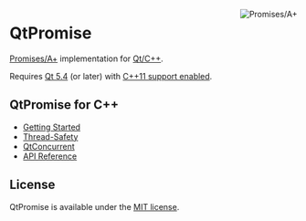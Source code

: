 <a href="https://promisesaplus.com/" title="Promises/A+ 1.1"><img src="https://promisesaplus.com/assets/logo-small.png" alt="Promises/A+" align="right"/></a>

# QtPromise
[Promises/A+](https://promisesaplus.com/) implementation for [Qt/C++](https://www.qt.io/).

Requires [Qt 5.4](https://www.qt.io/download/) (or later) with [C++11 support enabled](https://wiki.qt.io/How_to_use_C++11_in_your_Qt_Projects).

## QtPromise for C++
* [Getting Started](qtpromise/getting-started.md)
* [Thread-Safety](qtpromise/thread-safety.md)
* [QtConcurrent](qtpromise/qtconcurrent.md)
* [API Reference](qtpromise/api-reference.md)

## License
QtPromise is available under the [MIT license](https://github.com/simonbrunel/qtpromise/blob/master/LICENSE).
